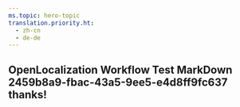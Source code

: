 ```yaml
---
ms.topic: hero-topic
translation.priority.ht: 
  - zh-cn
  - de-de
---
```

## OpenLocalization Workflow Test MarkDown 2459b8a9-fbac-43a5-9ee5-e4d8ff9fc637 thanks!
